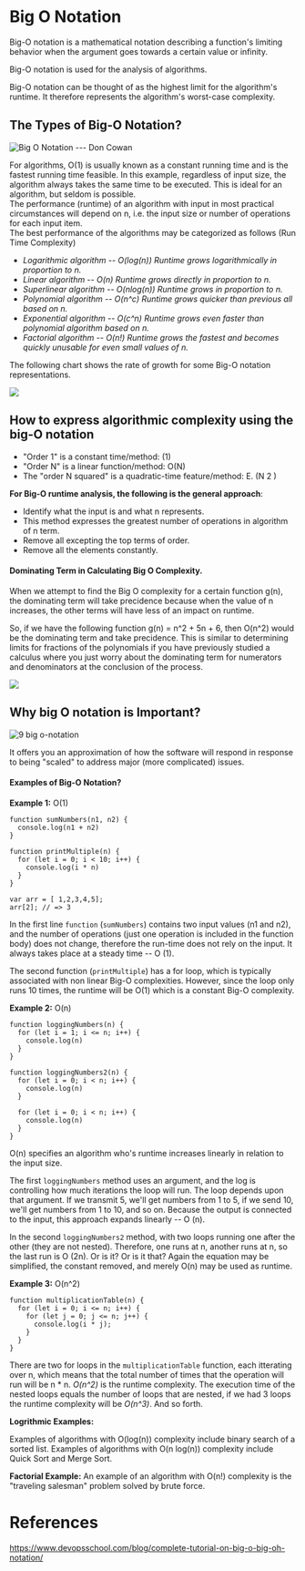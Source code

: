 # Big O Notation

Big-O notation is a mathematical notation describing a function's limiting behavior when the argument goes towards a certain value or infinity. 

Big-O notation is used for the analysis of algorithms.

Big-O notation can be thought of as the highest limit for the algorithm's runtime. It therefore represents the algorithm's worst-case complexity.



The Types of Big-O Notation?
---------------------------------------

![Big O Notation --- Don Cowan](assets/Big+O+Notation+Summary.jpeg)

For algorithms, O(1) is usually known as a constant running time and is the fastest running time feasible. In this example, regardless of input size, the algorithm always takes the same time to be executed. This is ideal for an algorithm, but seldom is possible.\
The performance (runtime) of an algorithm with input in most practical circumstances will depend on n, i.e. the input size or number of operations for each input item.\
The best performance of the algorithms may be categorized as follows (Run Time Complexity)

-   *Logarithmic algorithm -- O(log(n)) Runtime grows logarithmically in proportion to n.*
-   *Linear algorithm -- O(n) Runtime grows directly in proportion to n.*
-   *Superlinear algorithm -- O(nlog(n)) Runtime grows in proportion to n.*
-   *Polynomial algorithm -- O(n^c) Runtime grows quicker than previous all based on n.*
-   *Exponential algorithm -- O(c^n) Runtime grows even faster than polynomial algorithm based on n.*
-   *Factorial algorithm -- O(n!) Runtime grows the fastest and becomes quickly unusable for even small values of n.*

The following chart shows the rate of growth for some Big-O notation representations.

![](assets/1_KfZYFUT2OKfjekJlCeYvuQ.jpeg)

How to express algorithmic complexity using the big-O notation
--------------------------------------------------------------

-   "Order 1" is a constant time/method: (1)
-   "Order N" is a linear function/method: O(N)
-   The "order N squared" is a quadratic-time feature/method: E. (N 2 )


**For Big-O runtime analysis, the following is the general approach**:

-   Identify what the input is and what n represents.
-   This method expresses the greatest number of operations in algorithm of n term.
-   Remove all excepting the top terms of order.
-   Remove all the elements constantly.

#### Dominating Term in Calculating Big O Complexity.

When we attempt to find the Big O complexity for a certain function g(n), the dominating term will take precidence because when the value of n increases, the other terms will have less of an impact on runtime.

So, if we have the following function g(n) = n^2 + 5n + 6, then O(n^2) would be the dominating term and take precidence. This is similar to determining limits for fractions of the polynomials if you have previously studied a calculus where you just worry about the dominating term for numerators and denominators at the conclusion of the process.

![](assets/0_MPwgKd4lgXACfuNt.png)


Why **big O notation** is Important?
------------------------------------

![9 big o-notation](assets/9-big-onotation-11-638.webp)

It offers you an approximation of how the software will respond in response to being "scaled" to address major (more complicated) issues.

#### Examples of **Big-O Notation**?

**Example 1:** O(1)

```
function sumNumbers(n1, n2) {
  console.log(n1 + n2)
}

function printMultiple(n) {
  for (let i = 0; i < 10; i++) {
    console.log(i * n)
  }
}

var arr = [ 1,2,3,4,5];
arr[2]; // => 3
```
In the first line `function` (`sumNumbers`) contains two input values (n1 and n2), and the number of operations (just one operation is included in the function body) does not change, therefore the run-time does not rely on the input. It always takes place at a steady time -- O (1).

The second function (`printMultiple`) has a for loop, which is typically associated with non linear Big-O complexities. However, since the loop only runs 10 times, the runtime will be O(1) which is a constant Big-O complexity.


**Example 2:** O(n)

```
function loggingNumbers(n) {
  for (let i = 1; i <= n; i++) {
    console.log(n)
  }
}

function loggingNumbers2(n) {
  for (let i = 0; i < n; i++) {
    console.log(n)
  }

  for (let i = 0; i < n; i++) {
    console.log(n)
  }
}
```

O(n) specifies an algorithm who's runtime increases linearly in relation to the input size. 

The first `loggingNumbers` method uses an argument, and the log is controlling how much iterations the loop will run. The loop depends upon that argument. If we transmit 5, we'll get numbers from 1 to 5, if we send 10, we'll get numbers from 1 to 10, and so on. Because the output is connected to the input, this approach expands linearly -- O (n).

In the second `loggingNumbers2` method, with two loops running one after the other (they are not nested). Therefore, one runs at n, another runs at n, so the last run is O (2n). Or is it? Or is it that? Again the equation may be simplified, the constant removed, and merely O(n) may be used as runtime.

**Example 3:** O(n^2)

```
function multiplicationTable(n) {
  for (let i = 0; i <= n; i++) {
    for (let j = 0; j <= n; j++) {
      console.log(i * j);
    }
  }
}
```

There are two for loops in the `multiplicationTable` function, each itterating over n, which means that the total number of times that the operation will run will be n * n. *O(n^2)* is the runtime complexity. The execution time of the nested loops equals the number of loops that are nested, if we had 3 loops the runtime complexity will be *O(n^3)*. And so forth.

**Logrithmic Examples:**

Examples of algorithms with O(log(n)) complexity include binary search of a sorted list. Examples of algorithms with O(n log(n)) complexity include Quick Sort and Merge Sort.

**Factorial Example:**
An example of an algorithm with O(n!) complexity is the "traveling salesman" problem solved by brute force.



# References
https://www.devopsschool.com/blog/complete-tutorial-on-big-o-big-oh-notation/
